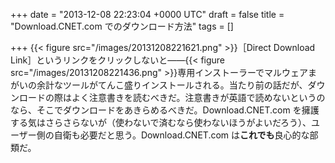 
+++
date = "2013-12-08 22:23:04 +0000 UTC"
draft = false
title = "Download.CNET.com でのダウンロード方法"
tags = []

+++
{{< figure src="/images/20131208221621.png"  >}}［Direct Download Link］というリンクをクリックしないと――{{< figure src="/images/20131208221436.png"  >}}専用インストーラーでマルウェアまがいの余計なツールがてんこ盛りインストールされる。当たり前の話だが、ダウンロードの際はよく注意書きを読むべきだ。注意書きが英語で読めないというのなら、そこでダウンロードをあきらめるべきだ。Download.CNET.com を擁護する気はさらさらないが（使わないで済むなら使わないほうがよいだろう）、ユーザー側の自衛も必要だと思う。Download.CNET.com は**これでも**良心的な部類だ。


